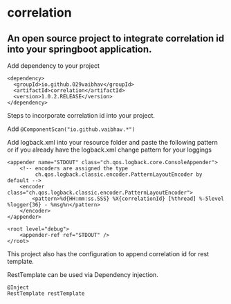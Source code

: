 # correlation

## An open source project to integrate correlation id into your springboot application.

Add dependency to your project

```
<dependency>
  <groupId>io.github.029vaibhav</groupId>
  <artifactId>correlation</artifactId>
  <version>1.0.2.RELEASE</version>
</dependency>
```

Steps to incorporate correlation id into your project.

Add ```@ComponentScan("io.github.vaibhav.*")```

Add logback.xml into your resource folder and paste the following pattern 
or if you already have the logback.xml change pattern for your loggings

<configuration>

    <appender name="STDOUT" class="ch.qos.logback.core.ConsoleAppender">
        <!-- encoders are assigned the type
             ch.qos.logback.classic.encoder.PatternLayoutEncoder by default -->
        <encoder class="ch.qos.logback.classic.encoder.PatternLayoutEncoder">
            <pattern>%d{HH:mm:ss.SSS} %X{correlationId} [%thread] %-5level %logger{36} - %msg%n</pattern>
        </encoder>
    </appender>

    <root level="debug">
        <appender-ref ref="STDOUT" />
    </root>
</configuration>

This project also has the configuration to append correlation id for rest template.

RestTemplate can be used via Dependency injection.

```
@Inject
RestTemplate restTemplate
```

